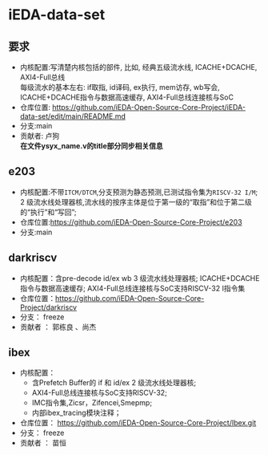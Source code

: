 # iEDA-data-set

## 要求
- 内核配置:写清楚内核包括的部件, 比如, 经典五级流水线, ICACHE+DCACHE, AXI4-Full总线  
  每级流水的基本左右: if取指, id译码, ex执行, mem访存, wb写会, ICACHE+DCACHE指令与数据高速缓存, AXI4-Full总线连接核与SoC  
- 仓库位置: https://github.com/iEDA-Open-Source-Core-Project/iEDA-data-set/edit/main/README.md  
- 分支:main  
- 贡献者: 卢狗  
**在文件ysyx_name.v的title部分同步相关信息**  


## e203

- 内核配置:不带`ITCM/DTCM`,分支预测为静态预测,已测试指令集为`RISCV-32 I/M`;  
  2 级流水线处理器核,流水线的按序主体是位于第一级的“取指”和位于第二级的“执行”和“写回”;
- 仓库位置:https://github.com/iEDA-Open-Source-Core-Project/e203
- 分支:main


## darkriscv

- 内核配置：含pre-decode id/ex wb 3 级流水线处理器核; ICACHE+DCACHE指令与数据高速缓存;
  AXI4-Full总线连接核与SoC支持RISCV-32 I指令集
- 仓库位置：https://github.com/iEDA-Open-Source-Core-Project/darkriscv
- 分支： freeze
- 贡献者 ： 郭栋良 、尚杰

## ibex

- 内核配置：
  - 含Prefetch Buffer的 if 和 id/ex 2 级流水线处理器核; 
  - AXI4-Full总线连接核与SoC支持RISCV-32;
  - IMC指令集,Zicsr，Zifencei,Smepmp;
  - 内部ibex_tracing模块注释；
- 仓库位置： https://github.com/iEDA-Open-Source-Core-Project/Ibex.git
- 分支： freeze
- 贡献者 ： 苗恒
